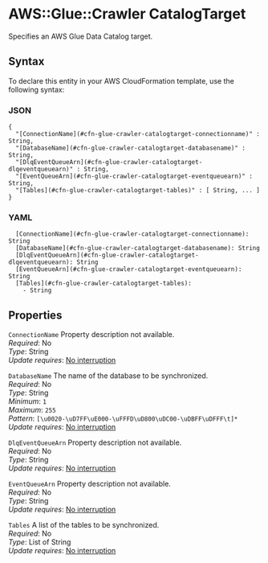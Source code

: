 # AWS::Glue::Crawler CatalogTarget<a name="aws-properties-glue-crawler-catalogtarget"></a>

Specifies an AWS Glue Data Catalog target\.

## Syntax<a name="aws-properties-glue-crawler-catalogtarget-syntax"></a>

To declare this entity in your AWS CloudFormation template, use the following syntax:

### JSON<a name="aws-properties-glue-crawler-catalogtarget-syntax.json"></a>

```
{
  "[ConnectionName](#cfn-glue-crawler-catalogtarget-connectionname)" : String,
  "[DatabaseName](#cfn-glue-crawler-catalogtarget-databasename)" : String,
  "[DlqEventQueueArn](#cfn-glue-crawler-catalogtarget-dlqeventqueuearn)" : String,
  "[EventQueueArn](#cfn-glue-crawler-catalogtarget-eventqueuearn)" : String,
  "[Tables](#cfn-glue-crawler-catalogtarget-tables)" : [ String, ... ]
}
```

### YAML<a name="aws-properties-glue-crawler-catalogtarget-syntax.yaml"></a>

```
  [ConnectionName](#cfn-glue-crawler-catalogtarget-connectionname): String
  [DatabaseName](#cfn-glue-crawler-catalogtarget-databasename): String
  [DlqEventQueueArn](#cfn-glue-crawler-catalogtarget-dlqeventqueuearn): String
  [EventQueueArn](#cfn-glue-crawler-catalogtarget-eventqueuearn): String
  [Tables](#cfn-glue-crawler-catalogtarget-tables): 
    - String
```

## Properties<a name="aws-properties-glue-crawler-catalogtarget-properties"></a>

`ConnectionName`  <a name="cfn-glue-crawler-catalogtarget-connectionname"></a>
Property description not available\.  
*Required*: No  
*Type*: String  
*Update requires*: [No interruption](https://docs.aws.amazon.com/AWSCloudFormation/latest/UserGuide/using-cfn-updating-stacks-update-behaviors.html#update-no-interrupt)

`DatabaseName`  <a name="cfn-glue-crawler-catalogtarget-databasename"></a>
The name of the database to be synchronized\.  
*Required*: No  
*Type*: String  
*Minimum*: `1`  
*Maximum*: `255`  
*Pattern*: `[\u0020-\uD7FF\uE000-\uFFFD\uD800\uDC00-\uDBFF\uDFFF\t]*`  
*Update requires*: [No interruption](https://docs.aws.amazon.com/AWSCloudFormation/latest/UserGuide/using-cfn-updating-stacks-update-behaviors.html#update-no-interrupt)

`DlqEventQueueArn`  <a name="cfn-glue-crawler-catalogtarget-dlqeventqueuearn"></a>
Property description not available\.  
*Required*: No  
*Type*: String  
*Update requires*: [No interruption](https://docs.aws.amazon.com/AWSCloudFormation/latest/UserGuide/using-cfn-updating-stacks-update-behaviors.html#update-no-interrupt)

`EventQueueArn`  <a name="cfn-glue-crawler-catalogtarget-eventqueuearn"></a>
Property description not available\.  
*Required*: No  
*Type*: String  
*Update requires*: [No interruption](https://docs.aws.amazon.com/AWSCloudFormation/latest/UserGuide/using-cfn-updating-stacks-update-behaviors.html#update-no-interrupt)

`Tables`  <a name="cfn-glue-crawler-catalogtarget-tables"></a>
A list of the tables to be synchronized\.  
*Required*: No  
*Type*: List of String  
*Update requires*: [No interruption](https://docs.aws.amazon.com/AWSCloudFormation/latest/UserGuide/using-cfn-updating-stacks-update-behaviors.html#update-no-interrupt)